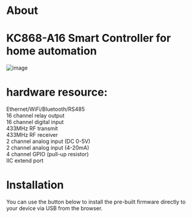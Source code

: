 # About

# KC868-A16 Smart Controller for home automation  
![image](https://www.kincony.com/images/KC868-A8/kc868-a16_ESP32_relay.jpg)  

# hardware resource:  

Ethernet/WiFi/Bluetooth/RS485  
16 channel relay output  
16 channel digital input  
433MHz RF transmit  
433MHz RF receiver  
2 channel analog input (DC 0-5V)  
2 channel analog input (4-20mA)  
4 channel GPIO (pull-up resistor)  
IIC extend port  

# Installation

You can use the button below to install the pre-built firmware directly to your device via USB from the browser.

<esp-web-install-button manifest="./manifest.json"></esp-web-install-button>

<script type="module" src="https://unpkg.com/esp-web-tools@5.2.0/dist/web/install-button.js?module"></script>
